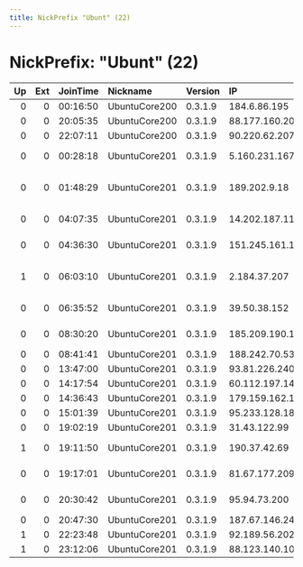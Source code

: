 ```yaml
---
title: NickPrefix "Ubunt" (22)
---
```


# NickPrefix: "Ubunt" (22)

|   Up |   Ext | JoinTime   | Nickname      | Version   | IP              | AS                                       | CC   |   ORp |   Dirp | OS    | Contact   |   eFamMembers |
|-----:|------:|:-----------|:--------------|:----------|:----------------|:-----------------------------------------|:-----|------:|-------:|:------|:----------|--------------:|
|    0 |     0 | 00:16:50   | UbuntuCore200 | 0.3.1.9   | 184.6.86.195    | Embarq Corporation                       | us   | 45810 |      0 | Linux | None      |             1 |
|    0 |     0 | 20:05:35   | UbuntuCore200 | 0.3.1.9   | 88.177.160.20   | Free SAS                                 | fr   | 38464 |      0 | Linux | None      |             1 |
|    0 |     0 | 22:07:11   | UbuntuCore200 | 0.3.1.9   | 90.220.62.207   | Sky UK Limited                           | gb   | 33695 |      0 | Linux | None      |             1 |
|    0 |     0 | 00:28:18   | UbuntuCore201 | 0.3.1.9   | 5.160.231.167   | Avagostar Sarv Co. Ltd                   | ir   | 43747 |      0 | Linux | None      |             1 |
|    0 |     0 | 01:48:29   | UbuntuCore201 | 0.3.1.9   | 189.202.9.18    | Cablemas Telecomunicaciones SA de CV     | mx   | 38029 |      0 | Linux | None      |             1 |
|    0 |     0 | 04:07:35   | UbuntuCore201 | 0.3.1.9   | 14.202.187.112  | TPG Telecom Limited                      | au   | 45547 |      0 | Linux | None      |             1 |
|    0 |     0 | 04:36:30   | UbuntuCore201 | 0.3.1.9   | 151.245.161.159 | Aria Shatel Company Ltd                  | ir   | 35823 |      0 | Linux | None      |             1 |
|    1 |     0 | 06:03:10   | UbuntuCore201 | 0.3.1.9   | 2.184.37.207    | Telecommunication Infrastructure Company | ir   | 44191 |      0 | Linux | None      |             1 |
|    0 |     0 | 06:35:52   | UbuntuCore201 | 0.3.1.9   | 39.50.38.152    | Pakistan Telecom Company Limited         | pk   | 35909 |      0 | Linux | None      |             1 |
|    0 |     0 | 08:30:20   | UbuntuCore201 | 0.3.1.9   | 185.209.190.171 | SINA ATINET Company Ltd                  | ir   | 36071 |      0 | Linux | None      |             1 |
|    0 |     0 | 08:41:41   | UbuntuCore201 | 0.3.1.9   | 188.242.70.53   | SkyNet Ltd.                              | ru   | 42285 |      0 | Linux | None      |             1 |
|    0 |     0 | 13:47:00   | UbuntuCore201 | 0.3.1.9   | 93.81.226.240   | PVimpelCom                               | ru   | 32781 |      0 | Linux | None      |             1 |
|    0 |     0 | 14:17:54   | UbuntuCore201 | 0.3.1.9   | 60.112.197.140  | Softbank BB Corp.                        | jp   | 45079 |      0 | Linux | None      |             1 |
|    0 |     0 | 14:36:43   | UbuntuCore201 | 0.3.1.9   | 179.159.162.16  | CLARO S.A.                               | br   | 38083 |      0 | Linux | None      |             1 |
|    0 |     0 | 15:01:39   | UbuntuCore201 | 0.3.1.9   | 95.233.128.186  | Telecom Italia                           | it   | 45093 |      0 | Linux | None      |             1 |
|    0 |     0 | 19:02:19   | UbuntuCore201 | 0.3.1.9   | 31.43.122.99    | LocalNet Ltd.                            | ua   | 42151 |      0 | Linux | None      |             1 |
|    1 |     0 | 19:11:50   | UbuntuCore201 | 0.3.1.9   | 190.37.42.69    | CANTV Servicios, Venezuela               | ve   | 41765 |      0 | Linux | None      |             1 |
|    0 |     0 | 19:17:01   | UbuntuCore201 | 0.3.1.9   | 81.67.177.209   | NC Numericable S.A.                      | fr   | 35099 |      0 | Linux | None      |             1 |
|    0 |     0 | 20:30:42   | UbuntuCore201 | 0.3.1.9   | 95.94.73.200    | Nos Comunicacoes, S.A.                   | pt   | 42641 |      0 | Linux | None      |             1 |
|    0 |     0 | 20:47:30   | UbuntuCore201 | 0.3.1.9   | 187.67.146.248  | CLARO S.A.                               | br   | 37295 |      0 | Linux | None      |             1 |
|    1 |     0 | 22:23:48   | UbuntuCore201 | 0.3.1.9   | 92.189.56.202   | Orange Espagne SA                        | es   | 37481 |      0 | Linux | None      |             1 |
|    1 |     0 | 23:12:06   | UbuntuCore201 | 0.3.1.9   | 88.123.140.107  | Free SAS                                 | fr   | 43757 |      0 | Linux | None      |             1 |
